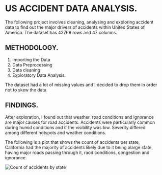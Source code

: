 #   US ACCIDENT DATA ANALYSIS.
The following project involves cleaning, analysing and exploring accident data to find out the major drivers of accidents within United States of America. The dataset has 42768 rows and  47 columns. 

## METHODOLOGY.
1. Importing the Data
2. Data Preprocessing
3. Data cleaning
4. Exploratory Data Analysis.

The dataset had a lot of missing values and I decided to drop them in order not to skew the data.

## FINDINGS.
After exploration, I found out that  weather, road conditions and ignorance are major causes for road accidents. Accidents were particularly common during humid conditions and if the visibility was low. Severity differed among different hotspots and weather conditions.

The following is a plot that shows the count of accidents per state, California had the majority of accidents likely due to it being alarge state, having major roads passing through it, raod conditions, congestion and ignorance.

![Count of accidents by state]()
